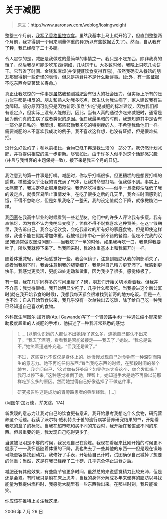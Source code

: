 # 关于减肥

> 原文：<http://www.aaronsw.com/weblog/losingweight>

整整三个月前，[我写了香格里拉饮食](http://www.aaronsw.com/weblog/miraclediet)。虽然我基本上马上就开始了，但直到整整两个月前，我才得到一个用来测量体重的秤(所以有些数据丢失了)。然而，自从我有了秤，我已经瘦了二十多磅。

令人震惊的是，减肥是我做过的最简单的事情之一。我只是不吃东西，除非我真的饿了，然后我尽可能少吃东西(例如，几块饼干)。大多数时候，我晚上只吃几块饼干。它节省了时间、金钱和麻烦(并使健康饮食变得容易)，虽然我确实从餐馆的朋友那里得到一些奇怪的表情，但总是挑食并不是什么新鲜事。(此外，[有一些证据](http://www.blog.sethroberts.net/2006/06/22/meal-skipping-good-or-bad/)不吃东西会显著延长寿命。)

真正让我吃惊的一件事是[虽然我预测减肥](http://www.aaronsw.com/weblog/fatfuture)会有很大的社会压力，但实际上所有的压力似乎都是相反的。朋友和熟人劝我多吃点，医生认为我生病了，家人建议我有进食障碍。部分原因可能只是因为新奇:虽然“少吃”是减肥的标准建议，因为我们都有设定点，但实际上没有人能做到。因此，当有人真的通过少吃来减肥时，通常是因为他们真的生病了或者类似的原因。但在我最黑暗的时刻，我想知道其中是否有一部分是自私的。我暗想，那些鼓励我多吃的特别瘦的人，不希望我像他们一样。需要减肥的人不喜欢我成功的例子。我不喜欢这样想，也没有证据，但是很难抗拒。

没什么好说的了；和以前相比，食物已经不再是我生活的一部分了。我仍然计划减肥，并将提供相应的进一步更新。尽管如此，由于许多人似乎对这个话题感兴趣(并且与我博客的主题保持一致)，接下来是我三个月的日记。

* * *

我注意到的第一件事是打嗝。减肥时，你似乎打嗝很多。但更糟糕的是想要打嗝的感觉。橄榄油似乎让我的胃充满了气体，让我拼命想打嗝，但我做不到。事实上，太痛苦了，我决定停止服用橄榄油。我仍然吃得很少——似乎一旦橄榄油降低了我的设定点，就很容易阻止事情发生。在吃了很多之后的几天里，我会长时间感到饥饿，不得不忽略它，但是如果我吃了一整天，我的设定值就会下降，就像橄榄油一样。

我[回家](http://www.aaronsw.com/weblog/suburbia)在我高中毕业的时候看到一些老朋友。他们中的许多人评论我有多瘦。我有点惊讶，因为我不认为我明显变瘦了，但我不得不说我喜欢这种赞美。在这个假期里，我告诉自己，我会忘记饮食，会吃我错过的所有好的家庭食物。但是即使这样做，我也不能在假期增加体重。我被带到市中心一家不错的餐馆，但吃不完我的汉堡(我通常做汉堡没问题)——当我吃了一半的时候，如果我再吃一口，我觉得我要吐了，所以我就停下来了。当我回来时，我的体重基本上和我离开时一样。

随着体重减轻，我开始感觉好一些。我会照镜子，注意到脂肪从我的胸部消失了，或者当我躺下时，我会注意到我的腿变细了。我觉得自己精力更充沛了。我感到更快乐。我感觉更灵活，更能四处走动和做事，因为我少了很多。感觉棒极了。

有一周，我在几乎同样多的时间里瘦了 7 磅，朋友们开始关切地看着我。但我并不介意；我觉得很棒。我开始明显少吃了，几乎什么都没吃。当我搬进这个新公寓时(就在我开始节食的时候)，我想我每天都会很难找到新奇的地方吃饭。但是一点也不难；自从开始节食以来，我几乎没有一次单独出去吃饭，除了给自己吃一种我已经知道自己喜欢的食物。

外科医生阿图尔·加万德(Atul Gawande)写了一个胃旁路手术(一种通过缩小胃来帮助极度超重的人减肥的手术)，他描述了一种我非常熟悉的感觉:

> [……]以前认识她的人都认不出她[瘦了这么多，连她自己都认不出来了。“我去了酒吧，看看我是否能被接走——我去了，”她说。“我总是说不，”她笑着迅速补充道。“但我还是做了。”
> 
> 不过，这些变化不仅仅是身体上的。她慢慢发现自己对食物有一种深刻而陌生的意志力。她不再吃任何东西:“每当我吃东西的时候，在那段时间的某个地方，我会问自己，‘这对你有好处吗？如果你吃太多这个，你会发胖吗？我可以停下来。”这种感觉难倒了她。理智上，她知道手术是她不再像以前那样吃那么多的原因。然而她觉得自己好像选择了不做这件事。
> 
> 研究报告称这是成功的胃旁路患者的典型经验。[…]

(阿图尔·加万德，*并发症*，174)

新发现的意志力让我对自己的饮食更有意识。我开始思考我想吃什么食物，研究营养这个话题。我读了沃尔特·威利特关于他的流行病学营养研究结果的书，开始看我吃的盒子的标签。当我在超市吃和买不同的东西时，我开始在餐馆点不同的东西。但最重要的是，我发现自己吃得更少了。

当这被证明是不够的时候，我发现自己在锻炼。我现在看起来比刚开始的时候更不健康了——我怀疑随着体重的下降，我也失去了一些其他的东西——但是现在锻炼可能更容易找到动力。我修好了手表，开始给自己计时，试图确保自己减掉了想要的体重；当然，这是在我已经瘦了二十磅，几乎完全停止进食之后。

减肥还有其他效果，有些能节省更多时间。虽然总的来说感觉精力比较充沛，但是还是会累。有时我只是躺在床上思考，当我的身体分解成多年来储存的脂肪以寻找能量为我提供燃料时，我感觉大腿里有一些东西弹出来。在那些时刻，我只能微笑。

你应该在推特上关注我这里。

2006 年 7 月 26 日